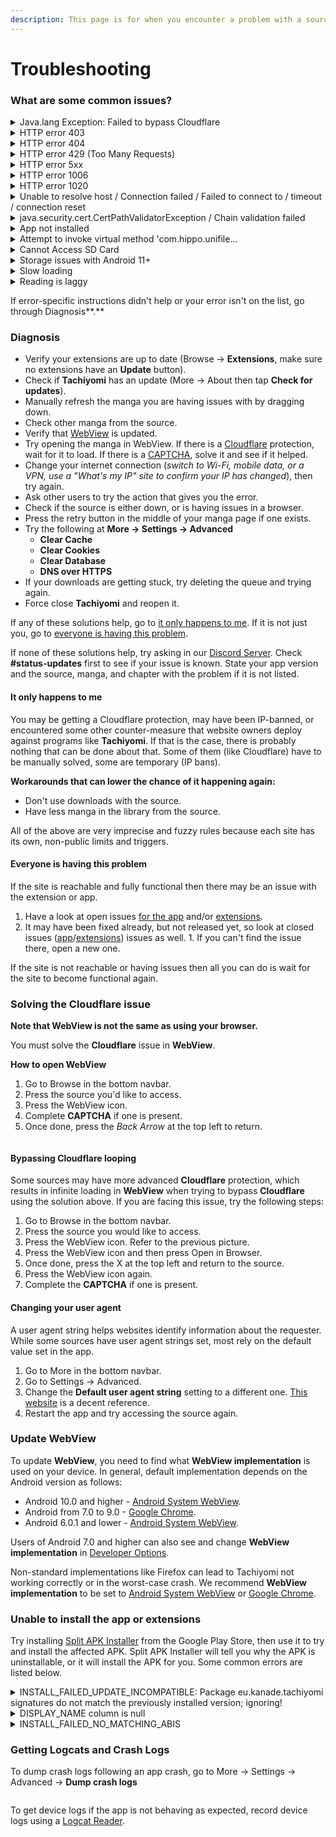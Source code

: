 ```yaml
---
description: This page is for when you encounter a problem with a source or the app.
---
```


# Troubleshooting

### What are some common issues?

<details>

<summary>Java.lang Exception: Failed to bypass Cloudflare</summary>

**Java.lang.Exception: Failed to bypass Cloudflare** means that the source you selected has Cloudflare protection on, refer to the Cloudflare guide to fix it. If the solutions provided do not fix the issue, the source has likely raised the Cloudflare protection level high enough that Tachiyomi is not able to access the site.

</details>

<details>

<summary>HTTP error 403</summary>

Possible reasons for **HTTP error 403**:

* The source you selected has Cloudflare protection on, refer to the Cloudflare guide to fix it.
* The source is down, removed the manga, or banned your IP. Open WebView to check if this is the case.

</details>

<details>

<summary>HTTP error 404</summary>

**HTTP error 404** probably means that the source is down or removed the manga. Open WevView to check if this is the case. Migrate to a different source for this manga if you'd like.

</details>

<details>

<summary>HTTP error 429 (Too Many Requests)</summary>

**HTTP error 429** or **Too Many Requests** means that the source banned your IP address (in most cases, it's temporary) because you could be downloading or reading too fast. We suggest [reporting](https://github.com/tachiyomiorg/tachiyomi-extensions/issues/new/choose) the issue so that a rate limit can be added to prevent IP bans in the future.

</details>

<details>

<summary>HTTP error 5xx</summary>

**HTTP error 5xx** like **500, 502,** and others are server-side errors, and the source you are trying to access has problems on their side. Open the source in WebView and check if the site is down.

</details>

<details>

<summary>HTTP error 1006</summary>

**HTTP error 1006** means that the source has banned your IP address (in most cases, it's temporary).

</details>

<details>

<summary>HTTP error 1020</summary>

**HTTP error 1020** means that you have violated a firewall rule the site owner has put up. This usually means that the site owner has raised the Cloudflare protection level or that the site owner is blocking IPs outside their country.&#x20;

</details>

<details>

<summary>Unable to resolve host / Connection failed / Failed to connect to / timeout / connection reset</summary>

Errors like **Unable to resolve host**, **Connection failed**, **Failed to connect to**, **timeout**, **connection reset** mean that something is preventing you from connecting to the source.

Possible reasons include:

* Your internet connection is not good enough to connect.
* The app does not have access to the internet.
* Your ISP has blocked the site.
* The site is down.

Try the following solutions to fix this issue:

* Enable → → → **DNS over HTTPS**.
* Use a different internet connection (switch to Wi-Fi, a different Wi-Fi network, mobile data or a VPN).
* Reboot your router.

</details>

<details>

<summary>java.security.cert.CertPathValidatorException / Chain validation failed</summary>

**java.security.cert.CertPathValidatorException** or **Chain validation failed** means there is a problem with validating source's sertificate.

* Check if the site's certificate has expired. Use an online service for checking SSL certificates. If the certificate has expired, wait while the site owner to renew it.
* Ensure that you have the right date and time set on your phone.
* Try → → → **Clear cache** and **Clear cookies**.
* Try using a different internet connection (switch to Wi-Fi, a different Wi-Fi network, mobile data or a VPN).
* Try restarting the device.

</details>

<details>

<summary>App not installed</summary>

Refer to this section.

</details>

<details>

<summary>Attempt to invoke virtual method 'com.hippo.unifile...</summary>

The **Attempt to invoke virtual method' com.hippo.unifile...** error can be caused by various reasons, but they all have to do with storage.

* Most commonly, it is caused by full storage. Check to see if your device or SD Card is full.
* Check if **Tachiyomi** has access to the SD card. You can enable it in Android settings for app permissions.
* If you're downloading and this error pops up, that means the app might not be able to access the folder you're trying to download to. This may be because the folder is corrupted or does not exist. Use a file manager to check that the folder(s) exist and every folder in the sequence is available and accessible.
* The drive you're writing to is corrupted. Check using a file manager to see if it is accessible.

</details>

<details>

<summary>Cannot Access SD Card</summary>

The **Cannot Access SD Card** error can sometimes be fixed by changing the location of your downloads to somewhere else and back to the SD card, then restarting the app.

Having a file or folder name that is too long can also cause this issue. Android's file manager does not support filenames longer than 255 characters. If you know the file or folder name that is the culprit, you can connect your SD card to your computer and shorten it. Otherwise, delete the Tachiyomi downloads folder off of the SD Card.

</details>

<details>

<summary>Storage issues with Android 11+</summary>

See [this](troubleshooting.md#undefined) section of the FAQ to learn how Scoped Storage affects Tachiyomi in Android 11+ and how to fix it.

</details>

<details>

<summary>Slow loading</summary>

If any sources are slow, it is likely due to the site being slow, your internet being slow, or a rate limit applied to the source to reduce the load or IP bans.

</details>

<details>

<summary>Reading is laggy</summary>

This is usually due to the images in the chapters being too long or large for the reader to handle. If you turn have **32-bit color** on, try turning it off under More → Settings → Reader. This helps sometimes to free up some RAM being used. To eliminate this issue, find a different source that cuts the chapter into more pieces or downscales the images.

</details>


If error-specific instructions didn't help or your error isn't on the list, go through Diagnosis**.**


### Diagnosis <a href="#diagnosis" id="diagnosis"></a>

* Verify your extensions are up to date (Browse  → **Extensions**, make sure no extensions have an **Update** button).
* Check if **Tachiyomi** has an update (More  → About then tap **Check for updates**).
* Manually refresh the manga you are having issues with by dragging down.
* Check other manga from the source.
* Verify that [WebView](https://tachiyomi.org/help/guides/troubleshooting/#update-webview) is updated.
* Try opening the manga in WebView. If there is a [Cloudflare](https://tachiyomi.org/help/guides/troubleshooting/#solving-cloudflare-issues) protection, wait for it to load. If there is a [CAPTCHA](https://tachiyomi.org/help/guides/troubleshooting/#solving-cloudflare-issues), solve it and see if it helped.
* Change your internet connection (_switch to Wi-Fi, mobile data, or a VPN, use a "What's my IP" site to confirm your IP has changed_), then try again.
* Ask other users to try the action that gives you the error.
* Check if the source is either down, or is having issues in a browser.
* Press the retry button in the middle of your manga page if one exists.
* Try the following at **More  → Settings  → Advanced**
  * **Clear Cache**
  * **Clear Cookies**
  * **Clear Database**
  * **DNS over HTTPS**
* If your downloads are getting stuck, try deleting the queue and trying again.
* Force close **Tachiyomi** and reopen it.

If any of these solutions help, go to [it only happens to me](troubleshooting.md#it-only-happens-to-me). If it is not just you, go to [everyone is having this problem](troubleshooting.md#everyone-is-having-this-problem).

If none of these solutions help, try asking in our [Discord Server](https://discord.gg/tachiyomi). Check **#status-updates** first to see if your issue is known. State your app version and the source, manga, and chapter with the problem if it is not listed.

#### It only happens to me <a href="#it-only-happens-to-me" id="it-only-happens-to-me"></a>

You may be getting a Cloudflare protection, may have been IP-banned, or encountered some other counter-measure that website owners deploy against programs like **Tachiyomi**. If that is the case, there is probably nothing that can be done about that. Some of them (like Cloudflare) have to be manually solved, some are temporary (IP bans).

**Workarounds that can lower the chance of it happening again:**

* Don't use downloads with the source.
* Have less manga in the library from the source.


All of the above are very imprecise and fuzzy rules because each site has its own, non-public limits and triggers.


#### Everyone is having this problem <a href="#everyone-is-having-this-problem" id="everyone-is-having-this-problem"></a>

If the site is reachable and fully functional then there may be an issue with the extension or app.&#x20;

1. Have a look at open issues [for the app](https://github.com/tachiyomiorg/tachiyomi/issues) and/or [extensions](https://github.com/tachiyomiorg/tachiyomi-extensions/issues).
2. It may have been fixed already, but not released yet, so look at closed issues ([app](https://github.com/tachiyomiorg/tachiyomi/issues?q=is%3Aissue+is%3Aclosed)/[extensions](https://github.com/tachiyomiorg/tachiyomi-extensions/issues?q=is%3Aissue+is%3Aclosed)) issues as well. 1. If you can't find the issue there, open a new one.&#x20;

If the site is not reachable or having issues then all you can do is wait for the site to become functional again.

### Solving the Cloudflare issue <a href="#solving-the-cloudflare-issue" id="solving-the-cloudflare-issue"></a>

**Note that WebView is not the same as using your browser.**

You must solve the **Cloudflare** issue in **WebView**.

**How to open WebView**

1. Go to Browse in the bottom navbar.
2. Press the source you'd like to access.
3. Press the WebView icon.
4. Complete **CAPTCHA** if one is present.
5. Once done, press the _Back Arrow_ at the top left to return.

<figure><img src="../img/guides_webview-open.jpg" alt=""></img><figcaption></figcaption></figure>

#### Bypassing Cloudflare looping

Some sources may have more advanced **Cloudflare** protection, which results in infinite loading in **WebView** when trying to bypass **Cloudflare** using the solution above. If you are facing this issue, try the following steps:

1. Go to Browse in the bottom navbar.
2. Press the source you would like to access.
3. Press the WebView icon. Refer to the previous picture.
4. Press the WebView icon and then press Open in Browser.
5. Once done, press the X at the top left and return to the source.
6. Press the WebView icon again.
7. Complete the **CAPTCHA** if one is present.

#### Changing your user agent

A user agent string helps websites identify information about the requester. While some sources have user agent strings set, most rely on the default value set in the app.

1. Go to More in the bottom navbar.
2. Go to Settings → Advanced.
3. Change the **Default user agent string** setting to a different one. [This website](https://www.whatismybrowser.com/guides/the-latest-user-agent/) is a decent reference.
4. Restart the app and try accessing the source again.

### Update WebView <a href="#update-webview" id="update-webview"></a>

To update **WebView**, you need to find what **WebView implementation** is used on your device. In general, default implementation depends on the Android version as follows:

* Android 10.0 and higher - [Android System WebView](https://play.google.com/store/apps/details?id=com.google.android.webview).
* Android from 7.0 to 9.0 - [Google Chrome](https://play.google.com/store/apps/details?id=com.android.chrome).
* Android 6.0.1 and lower - [Android System WebView](https://play.google.com/store/apps/details?id=com.google.android.webview).


Users of Android 7.0 and higher can also see and change **WebView implementation** in [Developer Options](https://developer.android.com/studio/debug/dev-options).



Non-standard implementations like Firefox can lead to Tachiyomi not working correctly or in the worst-case crash. We recommend **WebView implementation** to be set to [Android System WebView](https://play.google.com/store/apps/details?id=com.google.android.webview) or [Google Chrome](https://play.google.com/store/apps/details?id=com.android.chrome).


### Unable to install the app or extensions

Try installing [Split APK Installer](https://play.google.com/store/apps/details?id=com.aefyr.sai) from the Google Play Store, then use it to try and install the affected APK. Split APK Installer will tell you why the APK is uninstallable, or it will install the APK for you. Some common errors are listed below.

<details>

<summary>INSTALL_FAILED_UPDATE_INCOMPATIBLE: Package eu.kanade.tachiyomi signatures do not match the previously installed version; ignoring!</summary>

If Split APK Installer outputs the above error when attempting to install the APK, you are likely installing a official build over an existing **F-Droid** build. The **F-Droid** build has a different signature than the official build, so you must backup your data, uninstall the app, then restore the data in a fresh install.

</details>

<details>

<summary>DISPLAY_NAME column is null</summary>

If Split APK Installer outputs "DISPLAY\_NAME column is null", the APK you have downloaded is corrupted. Some users experience this error multiple times after redownloading the APK, so keep redownloading the APK until it installs correctly.

</details>

<details>

<summary>INSTALL_FAILED_NO_MATCHING_ABIS</summary>

If Split APK Installer outputs "INSTALL\_FAILED\_NO\_MATCHING\_ABIS", the APK you have downloaded is the wrong one for your CPU architecture. Download the correct one or download the universal APK if you are not aware of which CPU architecture your device uses.

</details>

### Getting Logcats and Crash Logs

To dump crash logs following an app crash, go to More → Settings → Advanced → **Dump crash logs**

<figure><img src="../img/guides_dump-crashlogs.png" alt=""></img><figcaption></figcaption></figure>

To get device logs if the app is not behaving as expected, record device logs using a [Logcat Reader](https://play.google.com/store/apps/details?id=com.dp.logcatapp).



